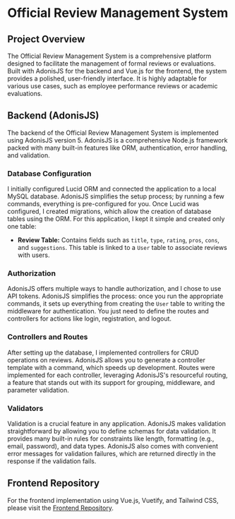 # Official Review Management System

## Project Overview

The Official Review Management System is a comprehensive platform designed to facilitate the management of formal reviews or evaluations. Built with AdonisJS for the backend and Vue.js for the frontend, the system provides a polished, user-friendly interface. It is highly adaptable for various use cases, such as employee performance reviews or academic evaluations.

## Backend (AdonisJS)

The backend of the Official Review Management System is implemented using AdonisJS version 5. AdonisJS is a comprehensive Node.js framework packed with many built-in features like ORM, authentication, error handling, and validation.

### Database Configuration

I initially configured Lucid ORM and connected the application to a local MySQL database. AdonisJS simplifies the setup process; by running a few commands, everything is pre-configured for you. Once Lucid was configured, I created migrations, which allow the creation of database tables using the ORM. For this application, I kept it simple and created only one table:

- **Review Table:** Contains fields such as `title`, `type`, `rating`, `pros`, `cons`, and `suggestions`. This table is linked to a `User` table to associate reviews with users.

### Authorization

AdonisJS offers multiple ways to handle authorization, and I chose to use API tokens. AdonisJS simplifies the process: once you run the appropriate commands, it sets up everything from creating the `User` table to writing the middleware for authentication. You just need to define the routes and controllers for actions like login, registration, and logout.

### Controllers and Routes

After setting up the database, I implemented controllers for CRUD operations on reviews. AdonisJS allows you to generate a controller template with a command, which speeds up development. Routes were implemented for each controller, leveraging AdonisJS's resourceful routing, a feature that stands out with its support for grouping, middleware, and parameter validation.

### Validators

Validation is a crucial feature in any application. AdonisJS makes validation straightforward by allowing you to define schemas for data validation. It provides many built-in rules for constraints like length, formatting (e.g., email, password), and data types. AdonisJS also comes with convenient error messages for validation failures, which are returned directly in the response if the validation fails.

## Frontend Repository

For the frontend implementation using Vue.js, Vuetify, and Tailwind CSS, please visit the [Frontend Repository](#).
